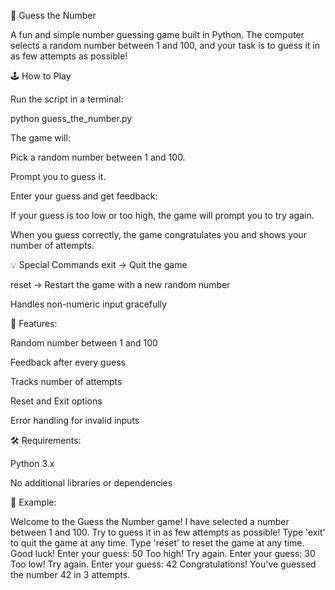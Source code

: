 🎯 Guess the Number

A fun and simple number guessing game built in Python. The computer selects a random number between 1 and 100, and your task is to guess it in as few attempts as possible!

🕹️ How to Play

Run the script in a terminal:

python guess_the_number.py

The game will:

Pick a random number between 1 and 100.

Prompt you to guess it.

Enter your guess and get feedback:

If your guess is too low or too high, the game will prompt you to try again.

When you guess correctly, the game congratulates you and shows your number of attempts.

💡 Special Commands
exit → Quit the game

reset → Restart the game with a new random number

Handles non-numeric input gracefully

🧠 Features:

Random number between 1 and 100

Feedback after every guess

Tracks number of attempts

Reset and Exit options

Error handling for invalid inputs

🛠️ Requirements:

Python 3.x

No additional libraries or dependencies

🚀 Example:

Welcome to the Guess the Number game!
I have selected a number between 1 and 100.
Try to guess it in as few attempts as possible!
Type 'exit' to quit the game at any time.
Type 'reset' to reset the game at any time.
Good luck!
Enter your guess: 50
Too high! Try again.
Enter your guess: 30
Too low! Try again.
Enter your guess: 42
Congratulations! You've guessed the number 42 in 3 attempts.

